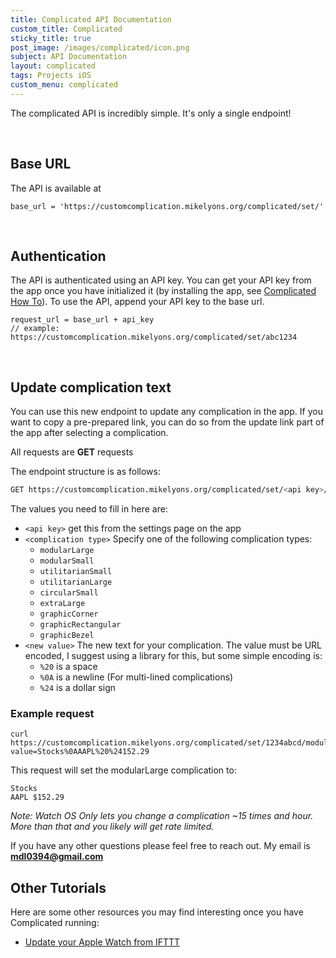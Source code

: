 ```yaml
---
title: Complicated API Documentation
custom_title: Complicated
sticky_title: true
post_image: /images/complicated/icon.png
subject: API Documentation
layout: complicated
tags: Projects iOS
custom_menu: complicated
---
```


The complicated API is incredibly simple. It's only a single endpoint!

<br/>

## Base URL

The API is available at

```
base_url = 'https://customcomplication.mikelyons.org/complicated/set/'
```
<br/>

## Authentication

The API is authenticated using an API key. You can get your API key from the app 
once you have initialized it (by installing the app, see 
[Complicated How To](/2019/01/13/Complicated-How-To.html)). To use the API, append
your API key to the base url.


```
request_url = base_url + api_key
// example: https://customcomplication.mikelyons.org/complicated/set/abc1234
```

<br/>

## Update complication text

You can use this new endpoint to update any complication in the app. If you want
to copy a pre-prepared link, you can do so from the update link part of the app 
after selecting a complication.

All requests are **GET** requests

The endpoint structure is as follows:

```bash
GET https://customcomplication.mikelyons.org/complicated/set/<api key>/<complication type>?value=<new value>
```

The values you need to fill in here are:
 
 - `<api key>` get this from the settings page on the app
 - `<complication type>` Specify one of the following complication types:
   - `modularLarge`
   - `modularSmall`
   - `utilitarianSmall`
   - `utilitarianLarge`
   - `circularSmall`
   - `extraLarge`
   - `graphicCorner`
   - `graphicRectangular`
   - `graphicBezel`
 - `<new value>` The new text for your complication. The value must be URL encoded, I suggest using a library for this, but some simple encoding is:
    - `%20` is a space
    - `%0A` is a newline (For multi-lined complications)
    - `%24` is a dollar sign

### Example request

```
curl https://customcomplication.mikelyons.org/complicated/set/1234abcd/modularLarge?value=Stocks%0AAAPL%20%24152.29
```

This request will set the modularLarge complication to:

```
Stocks
AAPL $152.29
```

<i>Note: Watch OS Only lets you change a complication ~15 times and hour. More than that and you likely will get rate limited.</i>

If you have any other questions please feel free to reach out. My email is **<a href="mailto:mdl0394@gmail.com">mdl0394@gmail.com</a>**

## Other Tutorials

Here are some other resources you may find interesting once you have Complicated running:
 - [Update your Apple Watch from IFTTT](/2019/03/07/Complicated-Apple-Watch-IFTTT.html)
